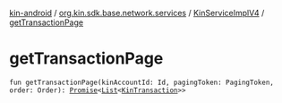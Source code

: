[kin-android](../../index.md) / [org.kin.sdk.base.network.services](../index.md) / [KinServiceImplV4](index.md) / [getTransactionPage](./get-transaction-page.md)

# getTransactionPage

`fun getTransactionPage(kinAccountId: Id, pagingToken: PagingToken, order: Order): `[`Promise`](../../org.kin.sdk.base.tools/-promise/index.md)`<`[`List`](https://kotlinlang.org/api/latest/jvm/stdlib/kotlin.collections/-list/index.html)`<`[`KinTransaction`](../../org.kin.sdk.base.stellar.models/-kin-transaction/index.md)`>>`